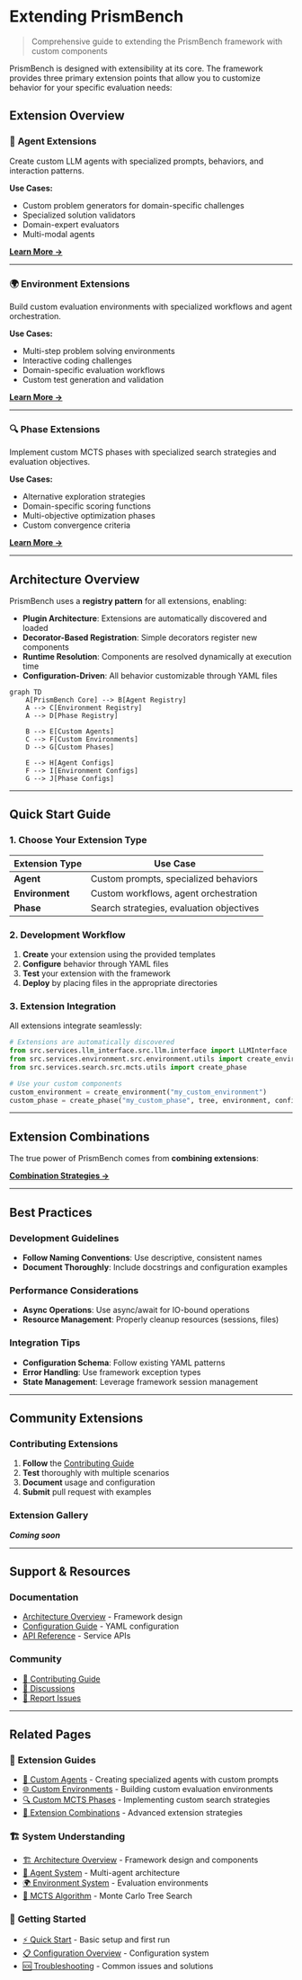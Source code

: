 # Extending PrismBench

> Comprehensive guide to extending the PrismBench framework with custom components

PrismBench is designed with extensibility at its core. The framework provides three primary extension points that allow you to customize behavior for your specific evaluation needs:

## Extension Overview

### 🤖 **Agent Extensions**
Create custom LLM agents with specialized prompts, behaviors, and interaction patterns.

**Use Cases:**
- Custom problem generators for domain-specific challenges
- Specialized solution validators 
- Domain-expert evaluators
- Multi-modal agents

**[Learn More →](Custom-Agents)**

---

### 🌍 **Environment Extensions**  
Build custom evaluation environments with specialized workflows and agent orchestration.

**Use Cases:**
- Multi-step problem solving environments
- Interactive coding challenges
- Domain-specific evaluation workflows
- Custom test generation and validation

**[Learn More →](Custom-Environments)**

---

### 🔍 **Phase Extensions**
Implement custom MCTS phases with specialized search strategies and evaluation objectives.

**Use Cases:**
- Alternative exploration strategies
- Domain-specific scoring functions
- Multi-objective optimization phases
- Custom convergence criteria

**[Learn More →](Custom-MCTS-Phases)**

---

## Architecture Overview

PrismBench uses a **registry pattern** for all extensions, enabling:

- **Plugin Architecture**: Extensions are automatically discovered and loaded
- **Decorator-Based Registration**: Simple decorators register new components
- **Runtime Resolution**: Components are resolved dynamically at execution time
- **Configuration-Driven**: All behavior customizable through YAML files

```mermaid
graph TD
    A[PrismBench Core] --> B[Agent Registry]
    A --> C[Environment Registry] 
    A --> D[Phase Registry]
    
    B --> E[Custom Agents]
    C --> F[Custom Environments]
    D --> G[Custom Phases]
    
    E --> H[Agent Configs]
    F --> I[Environment Configs]
    G --> J[Phase Configs]
```

---

## Quick Start Guide

### 1. **Choose Your Extension Type**

| Extension Type | Use Case |
|----------------|----------|
| **Agent** | Custom prompts, specialized behaviors |
| **Environment** | Custom workflows, agent orchestration |
| **Phase** | Search strategies, evaluation objectives |

### 2. **Development Workflow**

1. **Create** your extension using the provided templates
2. **Configure** behavior through YAML files
3. **Test** your extension with the framework
4. **Deploy** by placing files in the appropriate directories

### 3. **Extension Integration**

All extensions integrate seamlessly:

```python
# Extensions are automatically discovered
from src.services.llm_interface.src.llm.interface import LLMInterface
from src.services.environment.src.environment.utils import create_environment
from src.services.search.src.mcts.utils import create_phase

# Use your custom components
custom_environment = create_environment("my_custom_environment")
custom_phase = create_phase("my_custom_phase", tree, environment, config)
```

---

## Extension Combinations

The true power of PrismBench comes from **combining extensions**:

**[Combination Strategies →](Extension-Combinations)**

---

## Best Practices

### **Development Guidelines**

- **Follow Naming Conventions**: Use descriptive, consistent names
- **Document Thoroughly**: Include docstrings and configuration examples  

### **Performance Considerations**

- **Async Operations**: Use async/await for IO-bound operations
- **Resource Management**: Properly cleanup resources (sessions, files)

### **Integration Tips**

- **Configuration Schema**: Follow existing YAML patterns
- **Error Handling**: Use framework exception types
- **State Management**: Leverage framework session management

---

## Community Extensions

### **Contributing Extensions**

1. **Follow** the [Contributing Guide](https://github.com/PrismBench/PrismBench/blob/main/CONTRIBUTING.md)
2. **Test** thoroughly with multiple scenarios
3. **Document** usage and configuration
4. **Submit** pull request with examples

### **Extension Gallery**

***Coming soon***

---

## Support & Resources

### **Documentation**
- [Architecture Overview](Architecture-Overview) - Framework design
- [Configuration Guide](Configuration-Overview) - YAML configuration
- [API Reference](LLM-Interface-API) - Service APIs

### **Community**
- [📖 Contributing Guide](https://github.com/PrismBench/PrismBench/blob/main/CONTRIBUTING.md)
- [💬 Discussions](https://github.com/PrismBench/PrismBench/discussions)
- [🐛 Report Issues](https://github.com/PrismBench/PrismBench/issues)

---

## Related Pages

### 🔧 **Extension Guides**
- [🧩 Custom Agents](Custom-Agents) - Creating specialized agents with custom prompts
- [🌐 Custom Environments](Custom-Environments) - Building custom evaluation environments  
- [🔍 Custom MCTS Phases](Custom-MCTS-Phases) - Implementing custom search strategies
- [🔗 Extension Combinations](Extension-Combinations) - Advanced extension strategies

### 🏗️ **System Understanding**
- [🏗️ Architecture Overview](Architecture-Overview) - Framework design and components
- [🤖 Agent System](Agent-System) - Multi-agent architecture
- [🌍 Environment System](Environment-System) - Evaluation environments
- [🧠 MCTS Algorithm](MCTS-Algorithm) - Monte Carlo Tree Search

### 🚀 **Getting Started**
- [⚡ Quick Start](Quick-Start) - Basic setup and first run
- [📋 Configuration Overview](Configuration-Overview) - Configuration system
- [🆘 Troubleshooting](Troubleshooting) - Common issues and solutions